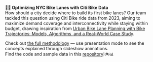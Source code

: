 **🚴‍♂️ Optimizing NYC Bike Lanes with Citi Bike Data**  
How should a city decide where to build its first bike lanes? Our team tackled this question using Citi Bike ride data from 2023, aiming to maximize demand coverage and interconnectivity while staying within budget, drawing inspiration from [Urban Bike Lane Planning with Bike Trajectories: Models, Algorithms, and a Real-World Case Study](https://pubsonline.informs.org/doi/abs/10.1287/msom.2021.1023).


Check out [the full methodology](https://docs.google.com/presentation/d/1m1BWTwtYHfbYM_7y283S9lAmcKot08Y94M4MQSp_1Vs/edit?usp=sharing) — use presentation mode to see the concepts explained through slideshow animations.  
Find the code and sample data in this [repository](/Optimization)!🚲📊
